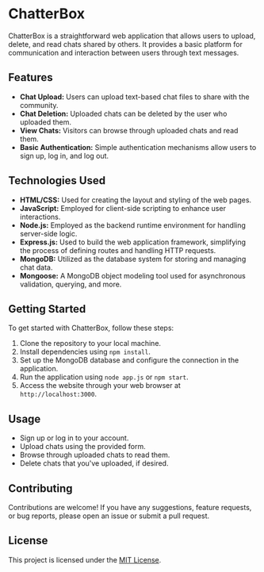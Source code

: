 # ChatterBox

ChatterBox is a straightforward web application that allows users to upload, delete, and read chats shared by others. It provides a basic platform for communication and interaction between users through text messages.

## Features

- **Chat Upload:** Users can upload text-based chat files to share with the community.
- **Chat Deletion:** Uploaded chats can be deleted by the user who uploaded them.
- **View Chats:** Visitors can browse through uploaded chats and read them.
- **Basic Authentication:** Simple authentication mechanisms allow users to sign up, log in, and log out.

## Technologies Used

- **HTML/CSS:** Used for creating the layout and styling of the web pages.
- **JavaScript:** Employed for client-side scripting to enhance user interactions.
- **Node.js:** Employed as the backend runtime environment for handling server-side logic.
- **Express.js:** Used to build the web application framework, simplifying the process of defining routes and handling HTTP requests.
- **MongoDB:** Utilized as the database system for storing and managing chat data.
- **Mongoose:** A MongoDB object modeling tool used for asynchronous validation, querying, and more.

## Getting Started

To get started with ChatterBox, follow these steps:

1. Clone the repository to your local machine.
2. Install dependencies using `npm install`.
3. Set up the MongoDB database and configure the connection in the application.
4. Run the application using `node app.js` or `npm start`.
5. Access the website through your web browser at `http://localhost:3000`.

## Usage

- Sign up or log in to your account.
- Upload chats using the provided form.
- Browse through uploaded chats to read them.
- Delete chats that you've uploaded, if desired.

## Contributing

Contributions are welcome! If you have any suggestions, feature requests, or bug reports, please open an issue or submit a pull request.

## License

This project is licensed under the [MIT License](LICENSE).

